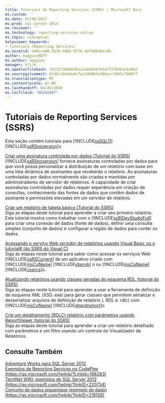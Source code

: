 ```yaml
---
title: Tutoriais do Reporting Services (SSRS) | Microsoft Docs
ms.custom: ''
ms.date: 03/06/2017
ms.prod: sql-server-2014
ms.reviewer: ''
ms.technology: reporting-services-native
ms.topic: conceptual
helpviewer_keywords:
- tutorials [Reporting Services]
ms.assetid: e90cc448-563b-4dbb-9776-defb8640ec66
author: maggiesMSFT
ms.author: maggies
manager: kfile
ms.openlocfilehash: 35532f3889836aa1a84858fb547f2764b1d4a902
ms.sourcegitcommit: 6fd8c1914de4c7ac24900fe388ecc7883c740077
ms.translationtype: MT
ms.contentlocale: pt-BR
ms.lasthandoff: 04/26/2020
ms.locfileid: "66102687"
---
```

# <a name="reporting-services-tutorials-ssrs"></a>Tutoriais de Reporting Services (SSRS)
  Esta seção contém tutoriais para [!INCLUDE[ssSQL11](../includes/sssql11-md.md)] [!INCLUDE[ssRSnoversion](../includes/ssrsnoversion-md.md)]o.  
  
 [Criar uma assinatura controlada por dados &#40;Tutorial do SSRS&#41;](create-a-data-driven-subscription-ssrs-tutorial.md)  
 [!INCLUDE[ssRSnoversion](../includes/ssrsnoversion-md.md)] fornece assinaturas controladas por dados para que você possa personalizar a distribuição de um relatório com base em uma lista dinâmica de assinantes que receberão o relatório. As assinaturas controladas por dados normalmente são criadas e mantidas por administradores de servidor de relatórios. A capacidade de criar assinaturas controladas por dados requer experiência em criação de consultas, conhecimento das fontes de dados que contêm dados de assinante e permissões elevadas em um servidor de relatório.  
  
 [Criar um relatório de tabela básico &#40;Tutorial do SSRS&#41;](create-a-basic-table-report-ssrs-tutorial.md)  
 Siga as etapas deste tutorial para aprender a criar seu primeiro relatório. Este tutorial mostra como trabalhar com o [!INCLUDE[ssBIDevStudioFull](../includes/ssbidevstudiofull-md.md)] para criar uma conexão de dados (fonte de dados), definir uma consulta simples (conjunto de dados) e configurar a região de dados para conter os dados.  
  
 [Acessando o serviço Web servidor de relatórios usando Visual Basic ou o tutorial&#35; &#40;do SSRS do Visual C&#41;](../tutorials/access-report-server-web-service-vb-vcsharp-ssrs-tutorial.md)  
 Siga as etapas neste tutorial para saber como acessar os serviços Web [!INCLUDE[ssRSCurrent](../includes/ssrscurrent-md.md)] de um aplicativo criado com [!INCLUDE[msCoName](../includes/msconame-md.md)] [!INCLUDE[vbprvb](../includes/vbprvb-md.md)] o ou [!INCLUDE[msCoName](../includes/msconame-md.md)] [!INCLUDE[csprcs](../includes/csprcs-md.md)]o.  
  
 [Atualizando relatórios usando classes geradas do esquema RDL &#40;tutorial do SSRS&#41;](../tutorials/updating-reports-using-classes-generated-from-the-rdl-schema-ssrs-tutorial.md)  
 Siga as etapas neste tutorial para aprender a usar a ferramenta de definição de esquema XML (XSD. exe) para gerar classes que permitem serializar e desserializar arquivos de definição de relatório (. RDL e. rdlc) com [!INCLUDE[msCoName](../includes/msconame-md.md)] [!INCLUDE[dnprdnshort](../includes/dnprdnshort-md.md)]o.  
  
 [Crie um detalhamento &#40;RDLC&#41; relatório com parâmetros usando ReportViewer &#40;tutorial do SSRS&#41;](create-drillthrough-rdlc-report-with-parameters-reportviewer.md)  
 Siga as etapas deste tutorial para aprender a criar um relatório detalhado com parâmetros e um filtro usando um controle do Visualizador de Relatórios.  
  
## <a name="see-also"></a>Consulte Também  
 [Adventure Works para SQL Server 2012](https://go.microsoft.com/fwlink/?LinkId=245471)   
 [Exemplos de Reporting Services no CodePlex (https://go.microsoft.com/fwlink/?LinkId=198283)](https://go.microsoft.com/fwlink/?LinkId=198283)   
 [TechNet WIKI: exemplos de SQL Server 2012 (https://go.microsoft.com/fwlink/?linkID=220734)](https://go.microsoft.com/fwlink/?linkID=220734)   
 [Conjunto de dados piquenique (exemplo de dado) (https://go.microsoft.com/fwlink/?linkID=219108)](https://go.microsoft.com/fwlink/?linkID=219108)  
  
  
